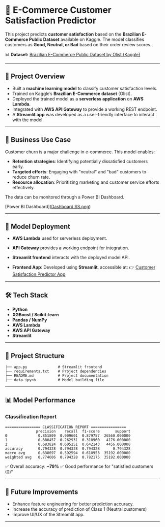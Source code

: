# 🛒 E-Commerce Customer Satisfaction Predictor

This project predicts **customer satisfaction** based on the **Brazilian E-Commerce Public Dataset** available on Kaggle. The model classifies customers as **Good, Neutral, or Bad** based on their order review scores.

📊 **Dataset:** [Brazilian E-Commerce Public Dataset by Olist (Kaggle)](https://www.kaggle.com/datasets/olistbr/brazilian-ecommerce)

---

## 🚀 Project Overview

* Built a **machine learning model** to classify customer satisfaction levels.
* Trained on Kaggle’s **Brazilian E-Commerce dataset** (Olist).
* Deployed the trained model as a **serverless application** on **AWS Lambda**.
* Integrated with **AWS API Gateway** to provide a working REST endpoint.
* A **Streamlit app** was developed as a user-friendly interface to interact with the model.

---

## 💼 Business Use Case

Customer churn is a major challenge in e-commerce.
This model enables:

* **Retention strategies**: Identifying potentially dissatisfied customers early.
* **Targeted efforts**: Engaging with "neutral" and "bad" customers to reduce churn rate.
* **Resource allocation**: Prioritizing marketing and customer service efforts effectively.

The data can be monitored through a Power BI Dashboard.

[Power BI Dashboard]([Dashboard SS.png](https://github.com/Malavika-R/e-commerce-project/blob/main/Dashboard%20SS.png))

---

## 🤖 Model Deployment

* **AWS Lambda** used for serverless deployment.
* **API Gateway** provides a working endpoint for integration.
* **Streamlit frontend** interacts with the deployed model API.

* **Frontend App**: Developed using **Streamlit**, accessible at:
  👉 [Customer Satisfaction Predictor App](https://e-commerce-project-nfjva46rtankjnrlt5kkia.streamlit.app)

---

## 🛠️ Tech Stack

* **Python**
* **XGBoost / Scikit-learn**
* **Pandas / NumPy**
* **AWS Lambda**
* **AWS API Gateway**
* **Streamlit**

---

## 📂 Project Structure

```
├── app.py              # Streamlit frontend
├── requirements.txt    # Project dependencies
├── README.md           # Project documentation
├── data.ipynb          # Model building file
```

---


## 📊 Model Performance

### Classification Report

```
================ CLASSIFICATION REPORT ================
              precision    recall  f1-score       support
0              0.851809  0.909601  0.879757  26560.000000
1              0.380457  0.262931  0.310960   4176.000000
2              0.683824  0.605251  0.642143   4456.000000
accuracy       0.794328  0.794328  0.794328      0.794328
macro avg      0.638697  0.592594  0.610953  35192.000000
weighted avg   0.774606  0.794328  0.782175  35192.000000
```

✅ Overall accuracy: **\~79%**
✅ Good performance for "satisfied customers (0)"

---

## 🔮 Future Improvements

* Enhance feature engineering for better prediction accuracy.
* Increase the accuracy of prediction of Class 1 (Neutral customers)
* Improve UI/UX of the Streamlit app.

---
